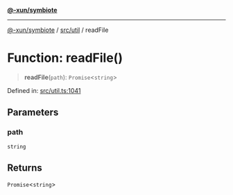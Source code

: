 [**@-xun/symbiote**](../../../README.md)

***

[@-xun/symbiote](../../../README.md) / [src/util](../README.md) / readFile

# Function: readFile()

> **readFile**(`path`): `Promise`\<`string`\>

Defined in: [src/util.ts:1041](https://github.com/Xunnamius/symbiote/blob/8c20d618d9f5aba2b98dbaa28f75ebe8791b6067/src/util.ts#L1041)

## Parameters

### path

`string`

## Returns

`Promise`\<`string`\>
